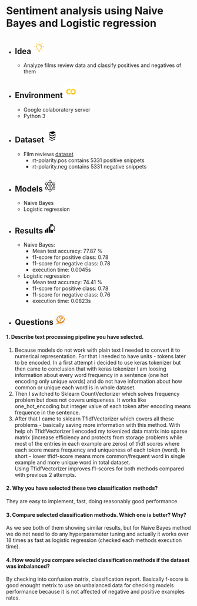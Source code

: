# Sentiment analysis using Naive Bayes and Logistic regression
* ## Idea ![](https://github.com/Antanskas/Sentiment_analysis/blob/master/repository_images/idea.png)
  * Analyze films review data and classify positives and negatives of them
* ## Environment ![colab img](https://github.com/Antanskas/Sentiment_analysis/blob/master/repository_images/colab.png)
  * Google colaboratory server
  * Python 3
* ## Dataset ![](https://github.com/Antanskas/Sentiment_analysis/blob/master/repository_images/books.png)
  * Film reviews [dataset](http://www.cs.cornell.edu/people/pabo/movie-review-data/rt-polaritydata.tar.gz)
    * rt-polarity.pos contains 5331 positive snippets
    * rt-polarity.neg contains 5331 negative snippets
* ## Models ![](https://github.com/Antanskas/Sentiment_analysis/blob/master/repository_images/model.png)
  * Naive Bayes
  * Logistic regression
* ## Results ![](https://github.com/Antanskas/Sentiment_analysis/blob/master/repository_images/results.png)
  * Naive Bayes: 
    * Mean test accuracy: 77.87 %
    * f1-score for positive class: 0.78
    * f1-score for negative class: 0.78
    * execution time: 0.0045s
  * Logistic regression
    * Mean test accuracy: 74.41 %
    * f1-score for positive class: 0.78
    * f1-score for negative class: 0.76
    * execution time: 0.0823s
* ## Questions ![](https://github.com/Antanskas/Sentiment_analysis/blob/master/repository_images/questions.png)
 #### 1. Describe text processing pipeline you have selected.  
1) Because models do not work with plain text I needed to convert it to numerical representation. For that I needed to have units - tokens later to be encoded. In a first attempt i decided to use keras tokenizer but then came to conclusion that with keras tokenizer I am loosing information about every word frequency in a sentence (one hot encoding only unique words) and do not have information about how common or unique each word is in whole dataset.  
2) Then I switched to Sklearn CountVectorizer which solves frequency problem but does not covers uniqueness. It works like one_hot_encoding but integer value of each token after encoding means frequence in the sentence.  
3) After that I came to sklearn TfidfVectorizer which covers all these problems - basically saving more information with this method. With help oh TfidfVectorizer I encoded my tokenized data matrix into sparse matrix (increase efficiency and protects from storage problems while most of the entries in each example are zeros) of tfidf scores where each score means frequency and uniqueness of each token (word). In short - lower tfidf-score means more common/frequent word in single example and more unique word in total dataset.  
Using TfidfVectorizer improves f1-scores for both methods compared with previous 2 attempts.
 #### 2. Why you have selected these two classification methods?    
 They are easy to implement, fast, doing reasonably good performance.
 #### 3. Compare selected classification methods. Which one is better? Why?  
 As we see both of them showing similar results, but for Naive Bayes method we do not need to do any hyperparameter tuning and actually it works over 18 times as fast as logistic regression (checked each methods execution time).
 #### 4. How would you compare selected classification methods if the dataset was imbalanced?  
 By checking into confusion matrix, classification report. Basically f-score is good enought metrix to use on unbalanced data for  checking models performance because it is not affected of negative and positive examples rates.
 
